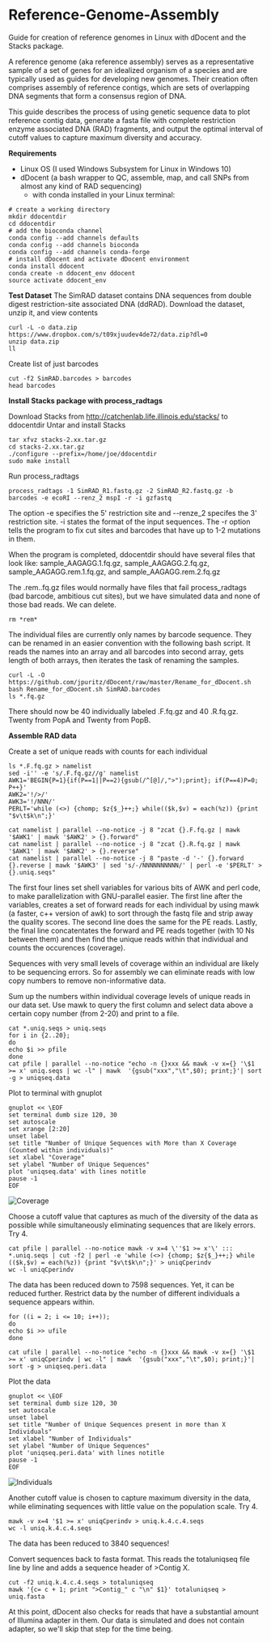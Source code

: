 # Reference-Genome-Assembly
Guide for creation of reference genomes in Linux with dDocent and the Stacks package.

A reference genome (aka reference assembly) serves as a representative sample of a set of genes for an idealized organism of a species and are typically used as guides for developing new genomes. Their creation often comprises assembly of reference contigs, which are sets of overlapping DNA segments that form a consensus region of DNA.

This guide describes the process of using genetic sequence data to plot reference contig data, generate a fasta file with complete restriction enzyme associated DNA (RAD) fragments, and output the optimal interval of cutoff values to capture maximum diversity and accuracy.

**Requirements**
* Linux OS (I used Windows Subsystem for Linux in Windows 10)
* dDocent (a bash wrapper to QC, assemble, map, and call SNPs from almost any kind of RAD sequencing)
  * with conda installed in your Linux terminal:
```
# create a working directory
mkdir ddocentdir
cd ddocentdir
# add the bioconda channel
conda config --add channels defaults
conda config --add channels bioconda
conda config --add channels conda-forge
# install dDocent and activate dDocent environment
conda install ddocent
conda create -n ddocent_env ddocent
source activate ddocent_env
```
**Test Dataset**
The SimRAD dataset contains DNA sequences from double digest restriction-site associated DNA (ddRAD). 
Download the dataset, unzip it, and view contents
```
curl -L -o data.zip https://www.dropbox.com/s/t09xjuudev4de72/data.zip?dl=0
unzip data.zip
ll
```
Create list of just barcodes
```
cut -f2 SimRAD.barcodes > barcodes
head barcodes
```
**Install Stacks package with process_radtags**

Download Stacks from http://catchenlab.life.illinois.edu/stacks/ to ddocentdir
Untar and install Stacks
```
tar xfvz stacks-2.xx.tar.gz
cd stacks-2.xx.tar.gz
./configure --prefix=/home/joe/ddocentdir
sudo make install
```
Run process_radtags
```
process_radtags -1 SimRAD_R1.fastq.gz -2 SimRAD_R2.fastq.gz -b barcodes -e ecoRI --renz_2 mspI -r -i gzfastq
```
The option -e specifies the 5' restriction site and --renze_2 specifes the 3' restriction site. -i states the format of the input sequences. The -r option tells the program to fix cut sites and barcodes that have up to 1-2 mutations in them.

When the program is completed, ddocentdir should have several files that look like: sample_AAGAGG.1.fq.gz, sample_AAGAGG.2.fq.gz, sample_AAGAGG.rem.1.fq.gz, and sample_AAGAGG.rem.2.fq.gz

The .rem..fq.gz files would normally have files that fail process_radtags (bad barcode, ambitious cut sites), but we have simulated data and none of those bad reads. We can delete.
```
rm *rem*
```
The individual files are currently only names by barcode sequence. They can be renamed in an easier convention with the following bash script. It reads the names into an array and all barcodes into second array, gets length of both arrays, then iterates the task of renaming the samples.
```
curl -L -O https://github.com/jpuritz/dDocent/raw/master/Rename_for_dDocent.sh
bash Rename_for_dDocent.sh SimRAD.barcodes
ls *.fq.gz
```
There should now be 40 individually labeled .F.fq.gz and 40 .R.fq.gz. Twenty from PopA and Twenty from PopB. 

**Assemble RAD data**

Create a set of unique reads with counts for each individual
```
ls *.F.fq.gz > namelist
sed -i'' -e 's/.F.fq.gz//g' namelist
AWK1='BEGIN{P=1}{if(P==1||P==2){gsub(/^[@]/,">");print}; if(P==4)P=0; P++}'
AWK2='!/>/'
AWK3='!/NNN/'
PERLT='while (<>) {chomp; $z{$_}++;} while(($k,$v) = each(%z)) {print "$v\t$k\n";}'

cat namelist | parallel --no-notice -j 8 "zcat {}.F.fq.gz | mawk '$AWK1' | mawk '$AWK2' > {}.forward"
cat namelist | parallel --no-notice -j 8 "zcat {}.R.fq.gz | mawk '$AWK1' | mawk '$AWK2' > {}.reverse"
cat namelist | parallel --no-notice -j 8 "paste -d '-' {}.forward {}.reverse | mawk '$AWK3' | sed 's/-/NNNNNNNNNN/' | perl -e '$PERLT' > {}.uniq.seqs"
```
The first four lines set shell variables for various bits of AWK and perl code, to make parallelization with GNU-parallel easier. The first line after the variables, creates a set of forward reads for each individual by using mawk (a faster, c++ version of awk) to sort through the fastq file and strip away the quality scores. The second line does the same for the PE reads. Lastly, the final line concatentates the forward and PE reads together (with 10 Ns between them) and then find the unique reads within that individual and counts the occurences (coverage).

Sequences with very small levels of coverage within an individual are likely to be sequencing errors. So for assembly we can eliminate reads with low copy numbers to remove non-informative data. 

Sum up the numbers within individual coverage levels of unique reads in our data set. Use mawk to query the first column and select data above a certain copy number (from 2-20) and print to a file.
```
cat *.uniq.seqs > uniq.seqs
for i in {2..20};
do 
echo $i >> pfile
done
cat pfile | parallel --no-notice "echo -n {}xxx && mawk -v x={} '\$1 >= x' uniq.seqs | wc -l" | mawk  '{gsub("xxx","\t",$0); print;}'| sort -g > uniqseq.data
```
Plot to terminal with gnuplot
```
gnuplot << \EOF 
set terminal dumb size 120, 30
set autoscale
set xrange [2:20] 
unset label
set title "Number of Unique Sequences with More than X Coverage (Counted within individuals)"
set xlabel "Coverage"
set ylabel "Number of Unique Sequences"
plot 'uniqseq.data' with lines notitle
pause -1
EOF
```
![Coverage](https://github.com/MattLondon101/Reference-Genome-Assembly/blob/master/Images/coverage_simrad1.png)

Choose a cutoff value that captures as much of the diversity of the data as possible while simultaneously eliminating sequences that are likely errors. Try 4.
```
cat pfile | parallel --no-notice mawk -v x=4 \''$1 >= x'\' ::: *.uniq.seqs | cut -f2 | perl -e 'while (<>) {chomp; $z{$_}++;} while (($k,$v) = each(%z)) {print "$v\t$k\n";}' > uniqCperindv
wc -l uniqCperindv
```
The data has been reduced down to 7598 sequences. Yet, it can be reduced further. Restrict data by the number of different individuals a sequence appears within.
```
for ((i = 2; i <= 10; i++));
do
echo $i >> ufile
done

cat ufile | parallel --no-notice "echo -n {}xxx && mawk -v x={} '\$1 >= x' uniqCperindv | wc -l" | mawk  '{gsub("xxx","\t",$0); print;}'| sort -g > uniqseq.peri.data
```
Plot the data
```
gnuplot << \EOF 
set terminal dumb size 120, 30
set autoscale 
unset label
set title "Number of Unique Sequences present in more than X Individuals"
set xlabel "Number of Individuals"
set ylabel "Number of Unique Sequences"
plot 'uniqseq.peri.data' with lines notitle
pause -1
EOF
```
![Individuals](https://github.com/MattLondon101/Reference-Genome-Assembly/blob/master/Images/individuals_simrad1.png)

Another cutoff value is chosen to capture maximum diversity in the data, while eliminating sequences with little value on the population scale. Try 4.
```
mawk -v x=4 '$1 >= x' uniqCperindv > uniq.k.4.c.4.seqs
wc -l uniq.k.4.c.4.seqs
```
The data has been reduced to 3840 sequences!

Convert sequences back to fasta format. This reads the totaluniqseq file line by line and adds a sequence header of >Contig X.
```
cut -f2 uniq.k.4.c.4.seqs > totaluniqseq
mawk '{c= c + 1; print ">Contig_" c "\n" $1}' totaluniqseq > uniq.fasta
```
At this point, dDocent also checks for reads that have a substantial amount of Illumina adapter in them.
Our data is simulated and does not contain adapter, so we'll skip that step for the time being.


